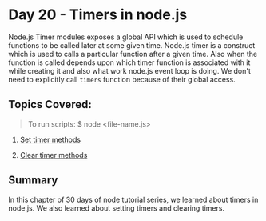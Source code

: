# Day 20 - Timers in node.js

Node.js Timer modules exposes a global API which is used to schedule functions to be called later at some given time. Node.js timer is a construct which is used to calls a particular function after a given time. Also when the function is called depends upon which timer function is associated with it while creating it and also what work node.js event loop is doing. We don't need to explicitly call `timers` function because of their global access.

## Topics Covered:

> To run scripts: \$ node <file-name.js>

1. [Set timer methods]()

2. [Clear timer methods]()

## Summary

In this chapter of 30 days of node tutorial series, we learned about timers in node.js. We also learned about setting timers and clearing timers.
